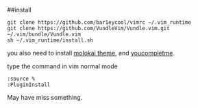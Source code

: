 ##install

    git clone https://github.com/bar1eycool/vimrc ~/.vim_runtime
    git clone https://github.com/VundleVim/Vundle.vim.git ~/.vim/bundle/Vundle.vim
    sh ~/.vim_runtime/install.sh

you also need to install [molokai theme](https://github.com/tomasr/molokai), and [youcompletme](http://vimawesome.com/plugin/youcompleteme).

type the command in vim normal mode

    :source %
    :PluginInstall

May have miss something.